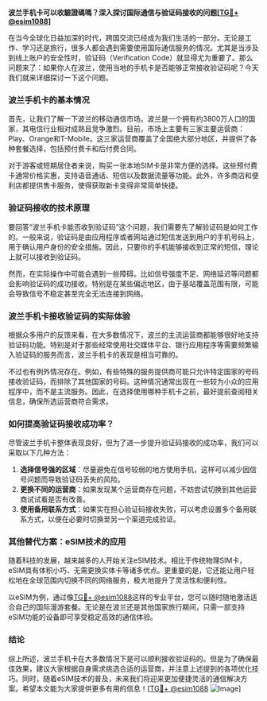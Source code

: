 **波兰手机卡可以收驗證碼嗎？深入探讨国际通信与验证码接收的问题[[TG💪+ @esim1088](https://t.me/s/esim1088)]**

在当今全球化日益加深的时代，跨国交流已经成为我们生活的一部分。无论是工作、学习还是旅行，很多人都会遇到需要使用国际通信服务的情况。尤其是当涉及到线上账户的安全性时，验证码（Verification Code）就显得尤为重要了。那么问题来了：如果你人在波兰，使用当地的手机卡是否能够正常接收验证码呢？今天我们就来详细探讨一下这个问题。

### 波兰手机卡的基本情况

首先，让我们了解一下波兰的移动通信市场。波兰是一个拥有约3800万人口的国家，其电信行业相对成熟且竞争激烈。目前，市场上主要有三家主要运营商：Play、Orange和T-Mobile。这三家运营商覆盖了全国绝大部分地区，并提供了各种套餐选择，包括预付费卡和后付费合同。

对于游客或短期居住者来说，购买一张本地SIM卡是非常方便的选择。这些预付费卡通常价格实惠，支持语音通话、短信以及数据流量等功能。此外，许多商店和便利店都提供售卡服务，使得获取新卡变得非常简单快捷。

### 验证码接收的技术原理

要回答“波兰手机卡能否收到验证码”这个问题，我们需要先了解验证码是如何工作的。一般来说，验证码是由应用程序或者网站通过短信发送到用户的手机号码上，用于确认用户身份的安全措施。因此，只要你的手机能够接收到正常的短信，理论上就可以接收到验证码。

然而，在实际操作中可能会遇到一些障碍。比如信号强度不足、网络延迟等问题都会影响验证码的成功接收。特别是在某些偏远地区，由于基站覆盖范围有限，可能会导致信号不稳定甚至完全无法连接到网络。

### 波兰手机卡接收验证码的实际体验

根据众多用户的反馈来看，在大多数情况下，波兰的主流运营商都能够很好地支持验证码功能。特别是对于那些经常使用社交媒体平台、银行应用程序等需要频繁输入验证码的服务而言，波兰手机卡的表现是相当可靠的。

不过也有例外情况存在。例如，有些特殊的服务提供商可能只允许特定国家的号码接收验证码，而排除了其他国家的号码。这种情况通常出现在一些较为小众的应用程序中，而不是主流服务。因此，在选择使用哪种手机卡之前，最好提前查阅相关信息，确保所选运营商符合需求。

### 如何提高验证码接收成功率？

尽管波兰手机卡整体表现良好，但为了进一步提升验证码接收的成功率，我们可以采取以下几种方法：

1. **选择信号强的区域**：尽量避免在信号较弱的地方使用手机，这样可以减少因信号问题而导致验证码丢失的风险。
2. **更换不同的运营商**：如果发现某个运营商存在问题，不妨尝试切换到其他运营商试试看是否有改善。
3. **使用备用联系方式**：如果实在担心验证码接收失败，可以考虑设置多个备用联系方式，以便在必要时切换至另一个渠道完成验证。

### 其他替代方案：eSIM技术的应用

随着科技的发展，越来越多的人开始关注eSIM技术。相比于传统物理SIM卡，eSIM具有体积小巧、无需更换实体卡等诸多优点。更重要的是，它还能让用户轻松地在全球范围内切换不同的网络服务，极大地提升了灵活性和便利性。

以eSIM为例，通过像[TG💪+ @esim1088](https://t.me/s/esim1088)这样的专业平台，您可以随时随地激活适合自己的国际漫游套餐。无论是在波兰还是其他国家旅行期间，只需一部支持eSIM功能的设备即可享受稳定高效的通信体验。

### 结论

综上所述，波兰手机卡在大多数情况下是可以顺利接收验证码的。但是为了确保最佳效果，建议大家根据自身需求挑选合适的运营商，并注意上述提到的各项优化技巧。同时，随着eSIM技术的普及，未来我们将迎来更加便捷灵活的通信解决方案。希望本文能为大家提供更多有用的信息！[[TG💪+ @esim1088](https://t.me/s/esim1088) ![Image](https://i.postimg.cc/4NQfJmqS/Snipaste-2025-05-13-00-14-12.png)]
